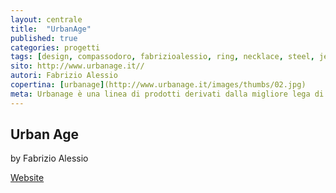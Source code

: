 ```yaml
---
layout: centrale
title:  "UrbanAge"
published: true
categories: progetti
tags: [design, compassodoro, fabrizioalessio, ring, necklace, steel, jewelry, urbanage]
sito: http://www.urbanage.it//
autori: Fabrizio Alessio
copertina: [urbanage](http://www.urbanage.it/images/thumbs/02.jpg)
meta: Urbanage è una linea di prodotti derivati dalla migliore lega di alluminio.
---
```

## Urban Age
by Fabrizio Alessio

[Website](http://www.urbanage.it/)
